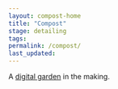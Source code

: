 ```yaml
---
layout: compost-home
title: "Compost"
stage: detailing
tags:
permalink: /compost/
last_updated:
---
```


A [digital garden](https://www.technologyreview.com/2020/09/03/1007716/digital-gardens-let-you-cultivate-your-own-little-bit-of-the-internet/) in the making.